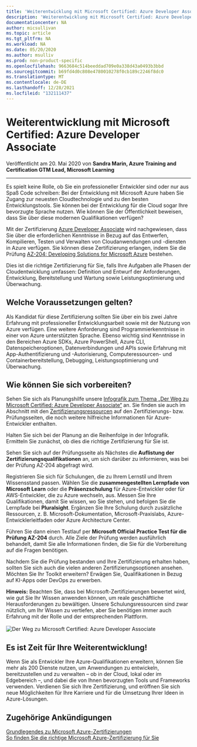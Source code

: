 ```yaml
---
title: 'Weiterentwicklung mit Microsoft Certified: Azure Developer Associate | Microsoft-Dokumentation'
description: 'Weiterentwicklung mit Microsoft Certified: Azure Developer Associate'
documentationcenter: NA
author: micsullivan
ms.topic: article
ms.tgt_pltfrm: NA
ms.workload: NA
ms.date: 05/20/2020
ms.author: msulliv
ms.prod: non-product-specific
ms.openlocfilehash: 9663684c514beeddad709e0a338d43a0493b3bbd
ms.sourcegitcommit: b69fd4d0c808e4780010278f0cb189c2246f8dc0
ms.translationtype: MT
ms.contentlocale: de-DE
ms.lasthandoff: 12/28/2021
ms.locfileid: "132111437"
---
```

# <a name="level-up-with-microsoft-certified-azure-developer-associate"></a>Weiterentwicklung mit Microsoft Certified: Azure Developer Associate

Veröffentlicht am 20. Mai 2020 von **Sandra Marin, Azure Training and Certification GTM Lead, Microsoft Learning**

___

Es spielt keine Rolle, ob Sie ein professioneller Entwickler sind oder nur aus Spaß Code schreiben: Bei der Entwicklung mit Microsoft Azure haben Sie Zugang zur neuesten Cloudtechnologie und zu den besten Entwicklungstools. Sie können bei der Entwicklung für die Cloud sogar Ihre bevorzugte Sprache nutzen. Wie können Sie der Öffentlichkeit beweisen, dass Sie über diese modernen Qualifikationen verfügen?

Mit der Zertifizierung [Azure Developer Associate](https://docs.microsoft.com/learn/certifications/azure-developer) wird nachgewiesen, dass Sie über die erforderlichen Kenntnisse in Bezug auf das Entwerfen, Kompilieren, Testen und Verwalten von Cloudanwendungen und -diensten in Azure verfügen. Sie können diese Zertifizierung erlangen, indem Sie die Prüfung [AZ-204: Developing Solutions for Microsoft Azure](https://docs.microsoft.com/learn/certifications/exams/az-204) bestehen.

Dies ist die richtige Zertifizierung für Sie, falls Ihre Aufgaben alle Phasen der Cloudentwicklung umfassen: Definition und Entwurf der Anforderungen, Entwicklung, Bereitstellung und Wartung sowie Leistungsoptimierung und Überwachung.

## <a name="what-are-the-prerequisites"></a>Welche Voraussetzungen gelten?

Als Kandidat für diese Zertifizierung sollten Sie über ein bis zwei Jahre Erfahrung mit professioneller Entwicklungsarbeit sowie mit der Nutzung von Azure verfügen. Eine weitere Anforderung sind Programmierkenntnisse in einer von Azure unterstützten Sprache. Ebenso wichtig sind Kenntnisse in den Bereichen Azure SDKs, Azure PowerShell, Azure CLI, Datenspeicheroptionen, Datenverbindungen und APIs sowie Erfahrung mit App-Authentifizierung und -Autorisierung, Computeressourcen- und Containerbereitstellung, Debugging, Leistungsoptimierung und Überwachung.

## <a name="how-can-you-get-ready"></a>Wie können Sie sich vorbereiten?

Sehen Sie sich als Planungshilfe unsere [Infografik zum Thema „Der Weg zu Microsoft Certified: Azure Developer Associate“](https://query.prod.cms.rt.microsoft.com/cms/api/am/binary/RE4woK5) an. Sie finden sie auch im Abschnitt mit den [Zertifizierungsressourcen](https://docs.microsoft.com/learn/certifications/azure-developer#certification-resources) auf den Zertifizierungs- bzw. Prüfungsseiten, die noch weitere hilfreiche Informationen für Azure-Entwickler enthalten.

Halten Sie sich bei der Planung an die Reihenfolge in der Infografik. Ermitteln Sie zunächst, ob dies die richtige Zertifizierung für Sie ist.

Sehen Sie sich auf der Prüfungsseite als Nächstes die **Auflistung der Zertifizierungsqualifikationen** an, um sich darüber zu informieren, was bei der Prüfung AZ-204 abgefragt wird.

Registrieren Sie sich für Schulungen, die zu Ihrem Lernstil und Ihrem Wissensstand passen. Wählen Sie die **zusammengestellten Lernpfade von Microsoft Learn** oder die **Präsenzschulung** für Azure-Entwickler oder für AWS-Entwickler, die zu Azure wechseln, aus. Messen Sie Ihre Qualifikationen, damit Sie wissen, wo Sie stehen, und befolgen Sie die Lernpfade bei **Pluralsight**. Ergänzen Sie Ihre Schulung durch zusätzliche Ressourcen, z. B. Microsoft-Dokumentation, Microsoft-Praxislabs, Azure-Entwicklerleitfaden oder Azure Architecture Center.

Führen Sie dann einen Testlauf per **Microsoft Official Practice Test für die Prüfung AZ-204** durch. Alle Ziele der Prüfung werden ausführlich behandelt, damit Sie alle Informationen finden, die Sie für die Vorbereitung auf die Fragen benötigen.

Nachdem Sie die Prüfung bestanden und Ihre Zertifizierung erhalten haben, sollten Sie sich auch die vielen anderen Zertifizierungsoptionen ansehen. Möchten Sie Ihr Toolkit erweitern? Erwägen Sie, Qualifikationen in Bezug auf KI-Apps oder DevOps zu erwerben.

**Hinweis:** Beachten Sie, dass bei Microsoft-Zertifizierungen bewertet wird, wie gut Sie Ihr Wissen anwenden können, um reale geschäftliche Herausforderungen zu bewältigen. Unsere Schulungsressourcen sind zwar nützlich, um Ihr Wissen zu vertiefen, aber Sie benötigen immer auch Erfahrung mit der Rolle und der entsprechenden Plattform.<br/><br/>
![Der Weg zu Microsoft Certified: Azure Developer Associate](images/azurecerts-developer.png)

## <a name="its-time-to-level-up"></a>Es ist Zeit für Ihre Weiterentwicklung!

Wenn Sie als Entwickler Ihre Azure-Qualifikationen erweitern, können Sie mehr als 200 Dienste nutzen, um Anwendungen zu entwickeln, bereitzustellen und zu verwalten – ob in der Cloud, lokal oder im Edgebereich –, und dabei die von Ihnen bevorzugten Tools und Frameworks verwenden. Verdienen Sie sich Ihre Zertifizierung, und eröffnen Sie sich neue Möglichkeiten für Ihre Karriere und für die Umsetzung Ihrer Ideen in Azure-Lösungen.

## <a name="related-announcements"></a>Zugehörige Ankündigungen

[Grundlegendes zu Microsoft Azure-Zertifizierungen](https://www.microsoft.com/en-us/learning/community-blog-post.aspx?BlogId=8&Id=375305)  
[So finden Sie die richtige Microsoft Azure-Zertifizierung für Sie](https://www.microsoft.com/en-us/learning/community-blog-post.aspx?BlogId=8&Id=375306)